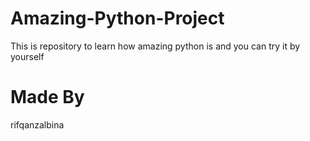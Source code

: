 # Amazing-Python-Project
This is repository to learn how amazing python is and you can try it by yourself

# Made By
rifqanzalbina
